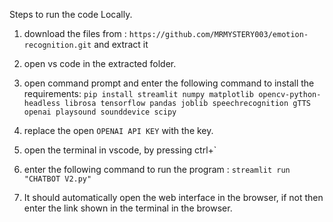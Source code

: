 Steps to run the code Locally.

1. download the files from : `https://github.com/MRMYSTERY003/emotion-recognition.git` and extract it

2. open vs code in the extracted folder. 

3. open command prompt and enter the following command to install the requirements:
	```pip install streamlit numpy matplotlib opencv-python-headless librosa tensorflow pandas joblib speechrecognition gTTS openai playsound sounddevice scipy```

4. replace the open `OPENAI API KEY`  with the key.

5. open the terminal in vscode, by pressing ctrl+`

6. enter the following command to run the program :
	```streamlit run "CHATBOT V2.py"```

7. It should automatically open the web interface in the browser, if not then enter the link shown in the terminal in the browser.
